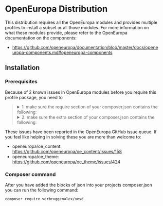 # OpenEuropa Distribution

This distribution requires all the OpenEuropa modules and provides multiple
profiles to install a subset or all those modules. For more information on
what these modules provide, please refer to the OpenEuropa documentation on the
components:

 - https://github.com/openeuropa/documentation/blob/master/docs/openeuropa-components.md#openeuropa-components

## Installation

### Prerequisites

Because of 2 known issues in OpenEuropa modules before you require this profile
package, you need to

<blockquote>
<details><p><summary>1. make sure the require section of your composer.json contains the following:</summary>

```json
{
    "require": {
        "easyrdf/easyrdf": "0.10.0-alpha.1 as 0.9.1"
    }
}
```
</p></details>

<details><p><summary>2. make sure the extra section of your composer.json contains the following:</summary>

```json
{
    "extra": {
        "artifacts": {
            "openeuropa/oe_theme": {
                "dist": {
                    "url": "https://github.com/{name}/releases/download/{pretty-version}/{project-name}-{pretty-version}.tar.gz",
                    "type": "tar"
                }
            }
        }
    }
}
```
</p></details>
</blockquote>

These issues have been reported in the OpenEuropa GitHub issue queue. If you
feel like helping in solving these you are more than welcome to:

 - openeuropa/oe_content: https://github.com/openeuropa/oe_content/issues/158
 - openeuropa/oe_theme: https://github.com/openeuropa/oe_theme/issues/424

### Composer command

After you have added the blocks of json into your projects composer.json you can
run the following command:

```bash
composer require verbruggenalex/oesd
```